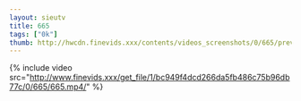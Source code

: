 ```yaml
--- 
layout: sieutv
title: 665
tags: ["0k"]
thumb: http://hwcdn.finevids.xxx/contents/videos_screenshots/0/665/preview.mp4.jpg
---
```

{% include video src="http://www.finevids.xxx/get_file/1/bc949f4dcd266da5fb486c75b96db77c/0/665/665.mp4/" %} 
